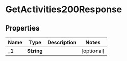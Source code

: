 

# GetActivities200Response


## Properties

| Name | Type | Description | Notes |
|------------ | ------------- | ------------- | -------------|
|**_1** | **String** |  |  [optional] |



